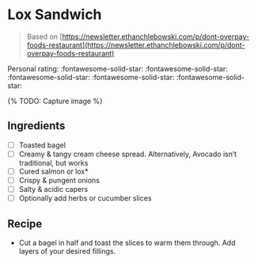 # Lox Sandwich

> Based on [https://newsletter.ethanchlebowski.com/p/dont-overpay-foods-restaurant](https://newsletter.ethanchlebowski.com/p/dont-overpay-foods-restaurant)

<!-- {cts} rating=5; (User can specify rating on scale of 1-5) -->

Personal rating: :fontawesome-solid-star: :fontawesome-solid-star: :fontawesome-solid-star: :fontawesome-solid-star: :fontawesome-solid-star:

<!-- {cte} -->

<!-- {cts} name_image=None; (User can specify image name) -->

{% TODO: Capture image %}

<!-- {cte} -->

## Ingredients

- [ ] Toasted bagel
- [ ] Creamy & tangy cream cheese spread. Alternatively, Avocado isn’t traditional, but works
- [ ] Cured salmon or lox*
- [ ] Crispy & pungent onions
- [ ] Salty & acidic capers
- [ ] Optionally add herbs or cucumber slices

## Recipe

- Cut a bagel in half and toast the slices to warm them through. Add layers of your desired fillings.
